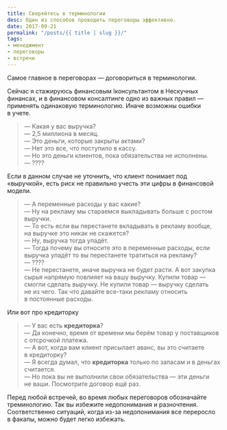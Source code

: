 ```yaml
---
title: Сверяйтесь в терминологии
desc: Один из способов проводить переговоры эффективно.
date: 2017-09-21
permalink: "/posts/{{ title | slug }}/"
tags:
- менеджмент
- переговоры
- встречи
---
```

Самое главное в переговорах — договориться в терминологии.

Сейчас я стажируюсь финансовым lконсультантом в Нескучных финансах, и в финансовом консалтинге одно из важных правил — применять одинаковую терминологию. Иначе возможны ошибки в учете.

> — Какая у вас выручка?  
> — 2,5 миллиона в месяц.  
> — Это деньги, которые закрыты актами?  
> — Нет это все, что поступило в кассу.  
> — Но это деньги клиентов, пока обязательства не исполнены.  
> — ????  

Если в данном случае не уточнить, что клиент понимает под «выручкой», есть риск не правильно учесть эти цифры в финансовой модели.

> — А переменные расходы у вас какие?  
> — Ну на рекламу мы стараемся выкладывать больше с ростом выручки.  
> — То есть если вы перестанете вкладывать в рекламу вообще, на выручке это никак не скажется?  
> — Ну, выручка тогда упадёт.  
> — Тогда почему вы относите это в переменные расходы, если выручка упадёт то вы перестанете тратиться на рекламу?  
> — ????  
> — Не перестанете, иначе выручка не будет расти. А вот закупка сырья напрямую повлияет на вашу выручку. Купили товар — смогли сделать выручку. Не купили товар — выручку сделать не из чего. Так что давайте все-таки рекламу относить в постоянные расходы.  

Или вот про кредиторку

> — У вас есть **кредиторка**?  
> — Да конечно, время от времени мы берём товар у поставщиков с отсрочкой платежа.  
> — А вот, когда вам клиент присылает аванс, вы это считаете в кредиторку?  
> — Я всегда думал, что **кредиторка** только по запасам и в деньгах считается.  
> — Но пока вы не выполнили свои обязательства — эти деньги не ваши. Посмотрите договор ещё раз.  

Перед любой встречей, во время любых переговоров обозначайте треминологию. Так вы избежите недопонимания и разночтения. Соответственно ситуаций, когда из-за недопонимания все переросло в факапы, можно будет легко избежать.